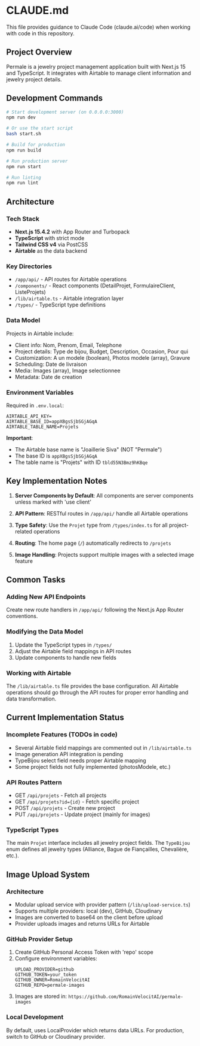 # CLAUDE.md

This file provides guidance to Claude Code (claude.ai/code) when working with code in this repository.

## Project Overview

Permale is a jewelry project management application built with Next.js 15 and TypeScript. It integrates with Airtable to manage client information and jewelry project details.

## Development Commands

```bash
# Start development server (on 0.0.0.0:3000)
npm run dev

# Or use the start script
bash start.sh

# Build for production
npm run build

# Run production server
npm run start

# Run linting
npm run lint
```

## Architecture

### Tech Stack
- **Next.js 15.4.2** with App Router and Turbopack
- **TypeScript** with strict mode
- **Tailwind CSS v4** via PostCSS
- **Airtable** as the data backend

### Key Directories
- `/app/api/` - API routes for Airtable operations
- `/components/` - React components (DetailProjet, FormulaireClient, ListeProjets)
- `/lib/airtable.ts` - Airtable integration layer
- `/types/` - TypeScript type definitions

### Data Model
Projects in Airtable include:
- Client info: Nom, Prenom, Email, Telephone
- Project details: Type de bijou, Budget, Description, Occasion, Pour qui
- Customization: A un modele (boolean), Photos modele (array), Gravure
- Scheduling: Date de livraison
- Media: Images (array), Image selectionnee
- Metadata: Date de creation

### Environment Variables
Required in `.env.local`:
```
AIRTABLE_API_KEY=
AIRTABLE_BASE_ID=appXBgsSjbSGjAGqA
AIRTABLE_TABLE_NAME=Projets
```

**Important**: 
- The Airtable base name is "Joaillerie Siva" (NOT "Permale")
- The base ID is `appXBgsSjbSGjAGqA`
- The table name is "Projets" with ID `tbld55N3Bmz9hKBqe`

## Key Implementation Notes

1. **Server Components by Default**: All components are server components unless marked with 'use client'

2. **API Pattern**: RESTful routes in `/app/api/` handle all Airtable operations

3. **Type Safety**: Use the `Projet` type from `/types/index.ts` for all project-related operations

4. **Routing**: The home page (`/`) automatically redirects to `/projets`

5. **Image Handling**: Projects support multiple images with a selected image feature

## Common Tasks

### Adding New API Endpoints
Create new route handlers in `/app/api/` following the Next.js App Router conventions.

### Modifying the Data Model
1. Update the TypeScript types in `/types/`
2. Adjust the Airtable field mappings in API routes
3. Update components to handle new fields

### Working with Airtable
The `/lib/airtable.ts` file provides the base configuration. All Airtable operations should go through the API routes for proper error handling and data transformation.

## Current Implementation Status

### Incomplete Features (TODOs in code)
- Several Airtable field mappings are commented out in `/lib/airtable.ts`
- Image generation API integration is pending
- TypeBijou select field needs proper Airtable mapping
- Some project fields not fully implemented (photosModele, etc.)

### API Routes Pattern
- GET `/api/projets` - Fetch all projects
- GET `/api/projets?id={id}` - Fetch specific project
- POST `/api/projets` - Create new project
- PUT `/api/projets` - Update project (mainly for images)

### TypeScript Types
The main `Projet` interface includes all jewelry project fields. The `TypeBijou` enum defines all jewelry types (Alliance, Bague de Fiançailles, Chevalière, etc.).

## Image Upload System

### Architecture
- Modular upload service with provider pattern (`/lib/upload-service.ts`)
- Supports multiple providers: local (dev), GitHub, Cloudinary
- Images are converted to base64 on the client before upload
- Provider uploads images and returns URLs for Airtable

### GitHub Provider Setup
1. Create GitHub Personal Access Token with 'repo' scope
2. Configure environment variables:
   ```
   UPLOAD_PROVIDER=github
   GITHUB_TOKEN=your_token
   GITHUB_OWNER=RomainVelocitAI
   GITHUB_REPO=permale-images
   ```
3. Images are stored in: `https://github.com/RomainVelocitAI/permale-images`

### Local Development
By default, uses LocalProvider which returns data URLs. For production, switch to GitHub or Cloudinary provider.